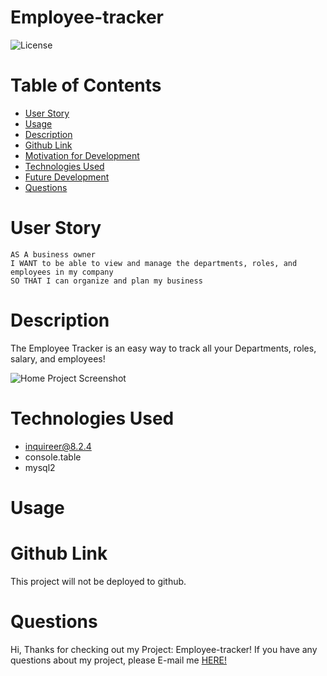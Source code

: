 # Employee-tracker

![License](https://img.shields.io/static/v1?label=License&message=MIT&color=GREEN)

# Table of Contents
* [User Story](#user)
* [Usage](#usage)
* [Description](#description)
* [Github Link](#github)
* [Motivation for Development](#motivation)
* [Technologies Used](#technologies)
* [Future Development](#hopes)
* [Questions](#questions)

# User Story
```
AS A business owner
I WANT to be able to view and manage the departments, roles, and employees in my company
SO THAT I can organize and plan my business
```
# Description
The Employee Tracker is an easy way to track all your Departments, roles, salary, and employees!

![Home Project Screenshot](/public/images/signinshot.png?raw=true "Home1")

# Technologies Used
* inquireer@8.2.4
* console.table
* mysql2

# Usage


# Github Link
This project will not be deployed to github.

# Questions
Hi, Thanks for checking out my Project: Employee-tracker! If you have any questions about my project, please E-mail me [HERE!](mailto:stanggurl02@gmail.com)

